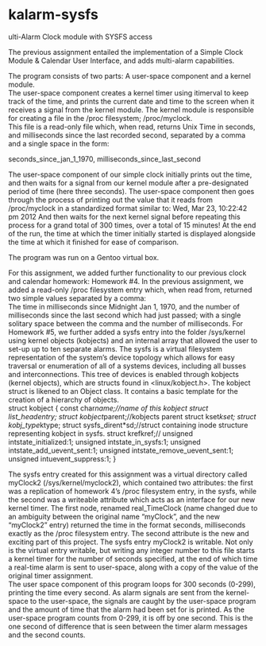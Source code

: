 # kalarm-sysfs
ulti-Alarm Clock module with SYSFS access

The previous assignment entailed the implementation of a Simple Clock Module & Calendar User Interface, and adds multi-alarm capabilities.

The program consists of two parts:  A user-space component and a kernel module.  
The user-space component creates a kernel timer using itimerval to keep track of the time,
and prints the current date and time to the screen when it receives a signal from the kernel module.
The kernel module is responsible for creating a file in the /proc filesystem; /proc/myclock.  
This file is a read-only file which, when read, returns Unix Time in seconds, and milliseconds since the last recorded second, 
separated by a comma and a single space in the form:

seconds_since_jan_1_1970, milliseconds_since_last_second

The user-space component of our simple clock initially prints out the time, and then waits for a signal from our kernel module after
a pre-designated period of time (here three seconds).  The user-space component then goes through the process of printing out the 
value that it reads from /proc/myclock in a standardized format similar to:
	Wed, Mar 23, 10:22:42 pm 2012
And then waits for the next kernel signal before repeating this process for a grand total of 300 times, 
over a total of 15 minutes!  At the end of the run, the time at which the timer initially started is displayed alongside 
the time at which it finished for ease of comparison.   

The program was run on a Gentoo virtual box.

For this assignment, we added further functionality to our previous clock and calendar homework:  Homework #4.  In the previous 
assignment, we added a read-only /proc filesystem entry which, when read from, returned two simple values separated by a comma:  
The time in milliseconds since Midnight Jan 1, 1970, and the number of milliseconds since the last second which had just passed; 
with a single solitary space between the comma and the number of milliseconds.  For Homework #5, we further added a sysfs entry 
into the folder /sys/kernel using kernel objects (kobjects) and an internal array that allowed the user to set-up up to ten 
separate alarms. 
The sysfs is a virtual filesystem representation of the system’s device topology which allows for easy traversal or enumeration 
of all of a systems devices, including all busses and interconnections.  This tree of devices is enabled through kobjects 
(kernel objects), which are structs found in <linux/kobject.h>.   The kobject struct is likened to an Object class.  It contains
a basic template for the creation of a hierarchy of objects.    
            struct kobject { 
            const char*name;//name of this kobject 
            struct list_headentry; 
            struct kobject*parent;//kobjects parent 
            struct kset*kset; 
            struct kobj_type*ktype; 
            struct sysfs_dirent*sd;//struct containing inode structure representing kobject in sysfs. 
            struct krefkref;// 
            unsigned intstate_initialized:1; 
            unsigned intstate_in_sysfs:1; 
            unsigned intstate_add_uevent_sent:1; 
            unsigned intstate_remove_uevent_sent:1; 
            unsigned intuevent_suppress:1; 
            } 
 
The sysfs entry created for this assignment was a virtual directory called myClock2 (/sys/kernel/myclock2), which contained 
two attributes:  the first was a replication of homework 4’s /proc filesystem entry, in the sysfs, while the second was a writeable 
attribute which acts as an interface for our new kernel timer.  The first node, renamed real_TimeClock (name changed due to an 
ambiguity between the original name “myClock”, and the new “myClock2” entry) returned the time in the format seconds, milliseconds 
exactly as the /proc filesystem entry.  The second attribute is the new and exciting part of this project.  The sysfs entry myClock2 
is writable.  Not only is the virtual entry writable, but writing any integer number to this file starts a kernel timer for the 
number of seconds specified, at the end of which time a real-time alarm is sent to user-space, along with a copy of the value of 
the original timer assignment.   
The user space component of this program loops for 300 seconds (0-299), printing the time every second.  As alarm signals are sent from the kernel-space to the user-space, the signals are caught by the user-space program and the amount of time that the alarm had been set for is printed.  As the user-space program counts from 0-299, it is off by one second.  This is the one second of difference that is seen between the timer alarm messages and the second counts.
